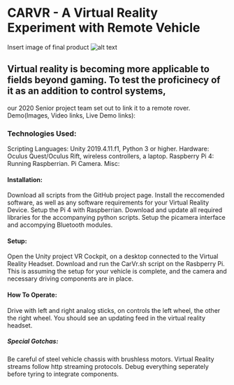 # CARVR - A Virtual Reality Experiment with Remote Vehicle


Insert image of final product
![alt text](https://github.com/jen10web/CarVr/blob/Master/image.jpg?raw=true)


## Virtual reality is becoming more applicable to fields beyond gaming. To test the proficinecy of it as an addition to control systems, 
our 2020 Senior project team set out to link it to a remote rover. 
Demo(Images, Video links, Live Demo links):


### Technologies Used:
Scripting Languages: Unity 2019.4.11.f1, Python 3 or higher. 
Hardware: Oculus Quest/Oculus Rift, wireless controllers, a laptop.
  Raspberry Pi 4: Running Raspberrian. Pi Camera. 
  Misc: 


#### Installation: 
Download all scripts from the GitHub project page. Install the reccomended software, as well as any software requirements for your Virtual Reality Device. Setup the Pi 4 with Raspberrian. Download and update all required libraries for the accompanying python scripts. Setup the picamera interface and accompying Bluetooth modules. 


#### Setup: 
Open the Unity project VR Cockpit, on a desktop connected to the Virtual Reality Headset. Download and run the CarVr.sh script on the Rasbperry Pi. This is assuming the setup for your vehicle is complete, and the camera and necessary driving components are in place. 


#### How To Operate: 
Drive with left and right analog sticks, on controls the left wheel, the other the right wheel. You should see an updating feed in the virtual reality headset.

##### Special Gotchas:
  Be careful of steel vehicle chassis with brushless motors. Virtual Reality streams follow http streaming protocols. Debug everything seperately before tyring to integrate components. 
